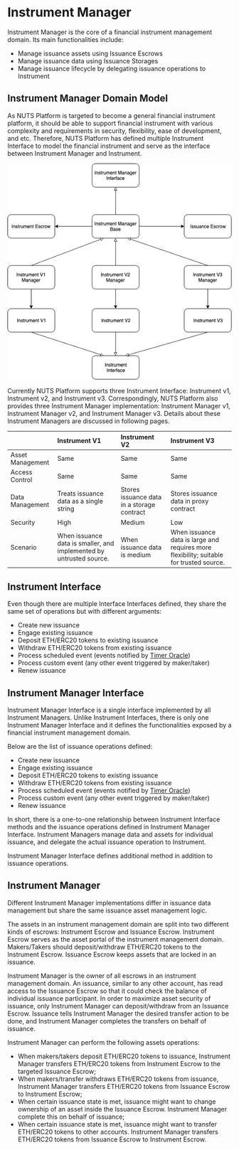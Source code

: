 # Instrument Manager

Instrument Manager is the core of a financial instrument management domain. Its main functionalities include:

* Manage issuance assets using Issuance Escrows
* Manage issuance data using Issuance Storages
* Manage issuance lifecycle by delegating issuance operations to Instrument

## Instrument Manager Domain Model

As NUTS Platform is targeted to become a general financial instrument platform, it should be able to support financial instrument with various complexity and requirements in security, flexibility, ease of development, and etc. Therefore, NUTS Platform has defined multiple Instrument Interface to model the financial instrument and serve as the interface between Instrument Manager and Instrument. 

![](../../.gitbook/assets/instrument-management-domain%20%281%29.jpg)

Currently NUTS Platform supports three Instrument Interface: Instrument v1, Instrument v2, and Instrument v3. Correspondingly, NUTS Platform also provides three Instrument Manager implementation: Instrument Manager v1, Instrument Manager v2, and Instrument Manager v3. Details about these Instrument Managers are discussed in following pages.

|  | Instrument V1 | Instrument V2 | Instrument V3 |
| :--- | :--- | :--- | :--- |
| Asset Management | Same | Same | Same |
| Access Control | Same | Same | Same |
| Data Management | Treats issuance data as a single string | Stores issuance data in a storage contract | Stores issuance data in proxy contract |
| Security | High | Medium | Low |
| Scenario | When issuance data is smaller, and implemented by untrusted source. | When issuance data is medium | When issuance data is large and requires more flexibility; suitable for trusted source. |

## Instrument Interface

Even though there are multiple Interface Interfaces defined, they share the same set of operations but with different arguments:

* Create new issuance
* Engage existing issuance
* Deposit ETH/ERC20 tokens to existing issuance
* Withdraw ETH/ERC20 tokens from existing issuance
* Process scheduled event \(events notified by [Timer Oracle](../timer-oracle.md)\)
* Process custom event \(any other event triggered by maker/taker\)
* Renew issuance

## Instrument Manager Interface

Instrument Manager Interface is a single interface implemented by all Instrument Managers. Unlike Instrument Interfaces, there is only one Instrument Manager Interface and it defines the functionalities exposed by a financial instrument management domain.

Below are the list of issuance operations defined:

* Create new issuance
* Engage existing issuance
* Deposit ETH/ERC20 tokens to existing issuance
* Withdraw ETH/ERC20 tokens from existing issuance
* Process scheduled event \(events notified by [Timer Oracle](../timer-oracle.md)\)
* Process custom event \(any other event triggered by maker/taker\)
* Renew issuance

In short, there is a one-to-one relationship between Instrument Interface methods and the issuance operations defined in Instrument Manager Interface. Instrument Managers manage data and assets for individual issuance, and delegate the actual issuance operation to Instrument.

Instrument Manager Interface defines additional method in addition to issuance operations.

## Instrument Manager

Different Instrument Manager implementations differ in issuance data management but share the same issuance asset management logic.

The assets in an instrument management domain are split into two different kinds of escrows: Instrument Escrow and Issuance Escrow. Instrument Escrow serves as the asset portal of the instrument management domain. Makers/Takers should deposit/withdraw ETH/ERC20 tokens to the Instrument Escrow. Issuance Escrow keeps assets that are locked in an issuance.

Instrument Manager is the owner of all escrows in an instrument management domain. An issuance, similar to any other account, has read access to the Issuance Escrow so that it could check the balance of individual issuance participant. In order to maximize asset security of issuance, only Instrument Manager can deposit/withdraw from an Issuance Escrow. Issuance tells Instrument Manager the desired transfer action to be done, and Instrument Manager completes the transfers on behalf of issuance.

Instrument Manager can perform the following assets operations:

* When makers/takers deposit ETH/ERC20 tokens to issuance, Instrument Manager transfers ETH/ERC20 tokens from Instrument Escrow to the targeted Issuance Escrow;
* When makers/transfer withdraws ETH/ERC20 tokens from issuance, Instrument Manager transfers ETH/ERC20 tokens from Issuance Escrow to Instrument Escrow;
* When certain issuance state is met, issuance might want to change ownership of an asset inside the Issuance Escrow. Instrument Manager complete this on behalf of issuance;
* When certain issuance state is met, issuance might want to transfer ETH/ERC20 tokens to other accounts. Instrument Manager transfers ETH/ERC20 tokens from Issuance Escrow to Instrument Escrow.

